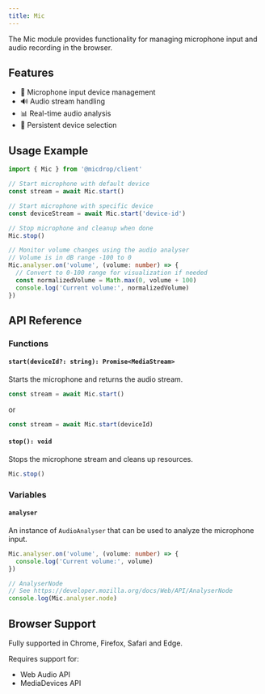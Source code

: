 ```yaml
---
title: Mic
---
```


The Mic module provides functionality for managing microphone input and audio recording in the browser.

## Features

- 🎤 Microphone input device management
- 🔊 Audio stream handling
- 📊 Real-time audio analysis
- 💾 Persistent device selection

## Usage Example

```typescript
import { Mic } from '@micdrop/client'

// Start microphone with default device
const stream = await Mic.start()

// Start microphone with specific device
const deviceStream = await Mic.start('device-id')

// Stop microphone and cleanup when done
Mic.stop()

// Monitor volume changes using the audio analyser
// Volume is in dB range -100 to 0
Mic.analyser.on('volume', (volume: number) => {
  // Convert to 0-100 range for visualization if needed
  const normalizedVolume = Math.max(0, volume + 100)
  console.log('Current volume:', normalizedVolume)
})
```

## API Reference

### Functions

#### `start(deviceId?: string): Promise<MediaStream>`

Starts the microphone and returns the audio stream.

```typescript
const stream = await Mic.start()
```

or

```typescript
const stream = await Mic.start(deviceId)
```

#### `stop(): void`

Stops the microphone stream and cleans up resources.

```typescript
Mic.stop()
```

### Variables

#### `analyser`

An instance of `AudioAnalyser` that can be used to analyze the microphone input.

```typescript
Mic.analyser.on('volume', (volume: number) => {
  console.log('Current volume:', volume)
})

// AnalyserNode
// See https://developer.mozilla.org/docs/Web/API/AnalyserNode
console.log(Mic.analyser.node)
```

## Browser Support

Fully supported in Chrome, Firefox, Safari and Edge.

Requires support for:

- Web Audio API
- MediaDevices API
